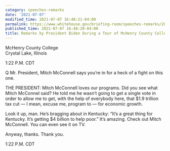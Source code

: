 ```yaml
---
category: speeches-remarks
date: '2021-07-07'
modified_time: 2021-07-07 16:48:21-04:00
permalink: https://www.whitehouse.gov/briefing-room/speeches-remarks/2021/07/07/remarks-by-president-biden-during-a-tour-of-mchenry-county-college/
published_time: 2021-07-07 16:48:20-04:00
title: Remarks by President Biden During a Tour of McHenry County College
---
```

 
McHenry County College  
Crystal Lake, Illinois

1:22 P.M. CDT

Q Mr. President, Mitch McConnell says you’re in for a heck of a fight on
this one.

THE PRESIDENT: Mitch McConnell loves our programs. Did you see what
Mitch McConnel said? He told me he wasn’t going to get a single vote in
order to allow me to get, with the help of everybody here, that $1.9
trillion tax cut — I mean, excuse me, program to — for economic growth.

Look it up, man. He’s bragging about in Kentucky: “It’s a great thing
for Kentucky. It’s getting $4 billion to help poor.” It’s amazing. Check
out Mitch McConnell. You can even see it on TV.

Anyway, thanks. Thank you.

1:22 P.M. CDT
